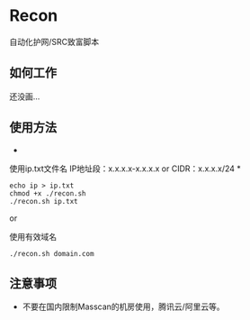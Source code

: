 # Recon

自动化护网/SRC致富脚本

## 如何工作

还没画...

## 使用方法

*
使用ip.txt文件名
IP地址段：x.x.x.x-x.x.x.x
or
CIDR：x.x.x.x/24
*

```
echo ip > ip.txt
chmod +x ./recon.sh
./recon.sh ip.txt
```

or

使用有效域名
```
./recon.sh domain.com
```

## 注意事项
- 不要在国内限制Masscan的机房使用，腾讯云/阿里云等。
